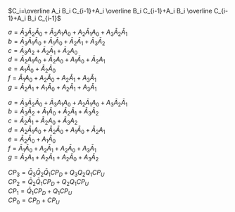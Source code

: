 $C_i=\overline  A_i B_i C_{i-1}+A_i \overline B_i C_{i-1}+A_i B_i \overline C_{i-1}+A_i B_i C_{i-1}$  



$a=\bar A_3 \bar A_2 \bar A_0+\bar A_3 A_1 A_0 +A_2 \bar A_1 A_0+ A_3 \bar A_2 \bar A_1$  
$b=\bar A_3 \bar A_1 \bar A_0+\bar A_1 \bar A_0 +\bar A_2 \bar A_1 +\bar A_3 \bar A_2$  
$c=\bar A_3 A_2+ \bar A_2 \bar A_1+ \bar A_2 A_0$  
$d=\bar A_2 A_1 A_0 +\bar A_2 A_0 +A_1 \bar A_0 +\bar A_2 A_1$  
$e=A_1 \bar A_0+ \bar A_2 \bar A_0$  
$f=\bar A_1 A_0 +A_2 \bar A_0 +A_2 \bar A_1 +A_3 \bar A_1$  
$g=\bar A_2 A_1 +A_1 \bar A_0 +A_2 \bar A_1 +A_3 \bar A_1$


$a=\bar A_3 \bar A_2 \bar A_0+\bar A_3 A_1 A_0 +A_2 \bar A_1 A_0+ A_3 \bar A_2 \bar A_1$  
$b=\bar A_3 \bar A_2 +\bar A_1 \bar A_0 +\bar A_2 \bar A_1 +\bar A_3 \bar A_2$  
$c=\bar A_2 \bar A_1+ \bar A_2 A_0+ \bar A_3 A_2$  
$d= A_2 \bar A_1 A_0 +\bar A_2 \bar A_0 +A_1 \bar A_0 +\bar A_2 A_1$  
$e=\bar A_2 \bar A_0+  A_1 \bar A_0$  
$f=\bar A_1 \bar A_0 +A_2 \bar A_1 +A_2 \bar A_0 +A_3 \bar A_1$  
$g=\bar A_2 A_1 + A_2 \bar A_1+ A_2 \bar A_0+A_3 \bar A_2$





$CP_3=\bar Q_3 \bar Q_2 \bar Q_1 CP_D + Q_3Q_2Q_1 CP_U$  
$CP_2=\bar Q_2 \bar Q_1 CP_D + Q_2 Q_1 CP_U$  
$CP_1= \bar Q_1 CP_D + Q_1 CP_U$  
$CP_0= CP_D +CP_U$



